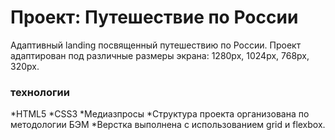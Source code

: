 # Проект: Путешествие по России
Адаптивный landing посвященный путешествию по России. Проект адаптирован под различные размеры экрана: 1280px, 1024px, 768px, 320px.

### технологии
*HTML5
*CSS3
*Медиазпросы
*Структура проекта организована по методологии БЭМ
*Верстка выполнена с использованием grid и flexbox.